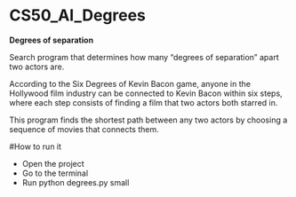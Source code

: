 # CS50_AI_Degrees
**Degrees of separation**

Search program that determines how many “degrees of separation” apart two actors are.

According to the Six Degrees of Kevin Bacon game, anyone in the Hollywood film industry 
can be connected to Kevin Bacon within six steps, where each step consists of finding a 
film that two actors both starred in.

This program finds the shortest path between any two actors 
by choosing a sequence of movies that connects them.

#How to run it
- Open the project
- Go to the terminal
- Run python degrees.py small
